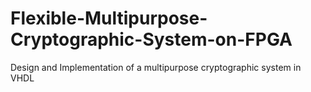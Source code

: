 # Flexible-Multipurpose-Cryptographic-System-on-FPGA
Design and Implementation of a multipurpose cryptographic system in VHDL
